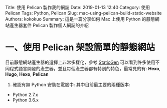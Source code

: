 Title: 使用 Pelican 製作我的網誌
Date: 2019-01-13 12:40
Category: 使用 Pelican
Tags: Python, Pelican
Slug: mac-using-pelican-build-static-website
Authors: kokokuo
Summary: 這是一篇分享如何 Mac 上使用 Python 的靜態網站產生器套件 Pelican 製作個人網誌的介紹


# 一、使用 Pelican 架設簡單的靜態網站
目前靜態網站產生器的選擇上非常多樣化，參考 [StaticGen](https://www.staticgen.com/) 可以看到許多使用不同程式語言開發的產生器，並且每個產生器都有特別的特色，最常見的有: **Hexo**, **Hugo**, **Hexo**, **Pelican**

1. 確認有無 Python 安裝在電腦中:
其中目前最主要的兩種版本:
 - Python 2.7.x
 - Python 3.6.x
